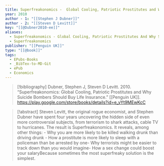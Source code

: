 ```yaml
---
title: Superfreakonomics -  Global Cooling, Patriotic Prostitutes and Why Suicide Bombers Should Buy Life Insurance
year: 2010
author - 1: "[[Stephen J Dubner]]"
author - 2: "[[Steven D Levitt]]"
key: "[[@Dubner2010-ee]]"
aliases:
  - Superfreakonomics - Global Cooling, Patriotic Prostitutes And Why Suicide Bombers Should Buy Life Insurance
  - Superfreakonomics
publisher: "[[Penguin UK]]"
type: "[[@book]]"
tags:
  - EPubs-Books
  - _BibTex-to-MD-Git
  - ePub
  - Economics
---
```


> [!bibliography]
> Dubner, Stephen J, Steven D Levitt. 2010. “Superfreakonomics: Global Cooling, Patriotic Prostitutes and Why Suicide Bombers Should Buy Life Insurance.” [[Penguin UK]]. https://play.google.com/store/books/details?id=e_vYt9MEwKcC

> [!abstract]
> Steven Levitt, the original rogue economist, and Stephen Dubner have spent four years uncovering the hidden side of even more controversial subjects, from terrorism to shark attacks, cable TV to hurricanes. The result is Superfreakonomics. It reveals, among other things: - Why you are more likely to be killed walking drunk than driving drunk - How a prostitute is more likely to sleep with a policeman than be arrested by one- Why terrorists might be easier to track down than you would imagine- How a sex change could boost your salaryBecause sometimes the most superfreaky solution is the simplest.